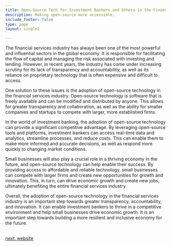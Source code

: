 ```yaml
---
title: Open-Source Tech for Investment Bankers and Others in the Financial Services  Industry
description: Making open-source more accessible.
include_footer: false
type: page
layout: single2

---
```


<p>
The financial services industry has always been one of the most powerful and influential sectors in the global economy. It is responsible for facilitating the flow of capital and managing the risk associated with investing and lending. However, in recent years, the industry has come under increasing scrutiny for its lack of transparency and accountability, as well as its reliance on proprietary technology that is often expensive and difficult to access.

One solution to these issues is the adoption of open-source technology in the financial services industry. Open-source technology is software that is freely available and can be modified and distributed by anyone. This allows for greater transparency and collaboration, as well as the ability for smaller companies and startups to compete with larger, more established firms.

In the world of investment banking, the adoption of open-source technology can provide a significant competitive advantage. By leveraging open-source tools and platforms, investment bankers can access real-time data and analytics, streamline processes, and reduce costs. This can enable them to make more informed and accurate decisions, as well as respond more quickly to changing market conditions.

Small businesses will also play a crucial role in a thriving economy in the future, and open-source technology can help enable their success. By providing access to affordable and reliable technology, small businesses can compete with larger firms and create new opportunities for growth and innovation. This, in turn, can drive economic growth and create new jobs, ultimately benefiting the entire financial services industry.

Overall, the adoption of open-source technology in the financial services industry is an important step towards greater transparency, accountability, and innovation. It can enable investment bankers to thrive in a competitive environment and help small businesses drive economic growth. It is an important step towards building a more resilient and inclusive economy for the future.

<br>
<a href="https://workdojos.com/investmentbanker/website">next: website</a>
<br>
</p>